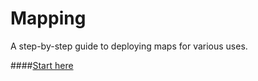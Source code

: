 # Mapping
A step-by-step guide to deploying maps for various uses.

####[Start here](../master/intro)
